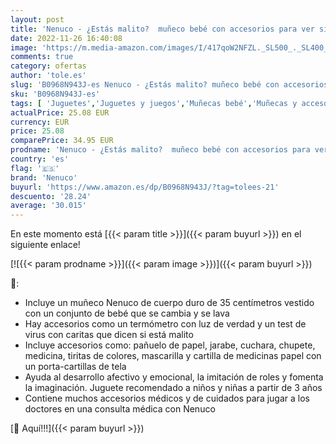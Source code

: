 ```yaml
---
layout: post
title: 'Nenuco - ¿Estás malito?  muñeco bebé con accesorios para ver si está enfermo y jugar a ser médico o enfermera/o y darle todos los cuidados  juguete para niños y niñas de 3 años  Famosa  700016658 '
date: 2022-11-26 16:40:08
image: 'https://m.media-amazon.com/images/I/417qoW2NFZL._SL500_._SL400_.jpg'
comments: true
category: ofertas
author: 'tole.es'
slug: 'B0968N943J-es Nenuco - ¿Estás malito? muñeco bebé con accesorios para...'
sku: 'B0968N943J-es'
tags: [ 'Juguetes','Juguetes y juegos','Muñecas bebé','Muñecas y accesorios','bebé','nenuco','🇪🇸', ]
actualPrice: 25.08 EUR
currency: EUR
price: 25.08
comparePrice: 34.95 EUR
prodname: 'Nenuco - ¿Estás malito?  muñeco bebé con accesorios para ver si está enfermo y jugar a ser médico o enfermera/o y darle todos los cuidados  juguete para niños y niñas de 3 años  Famosa  700016658 '
country: 'es'
flag: '🇪🇸'
brand: 'Nenuco'
buyurl: 'https://www.amazon.es/dp/B0968N943J/?tag=tolees-21'
descuento: '28.24'
average: '30.015'
---
```


En este momento está [{{< param title >}}]({{< param buyurl >}}) en el siguiente enlace!

[![{{< param prodname >}}]({{< param image >}})]({{< param buyurl >}})

🔎:

- Incluye un muñeco Nenuco de cuerpo duro de 35 centímetros vestido con un conjunto de bebé que se cambia y se lava
- Hay accesorios como un termómetro con luz de verdad y un test de virus con caritas que dicen si está malito
- Incluye accesorios como: pañuelo de papel, jarabe, cuchara, chupete, medicina, tiritas de colores, mascarilla y cartilla de medicinas papel con un porta-cartillas de tela
- Ayuda al desarrollo afectivo y emocional, la imitación de roles y fomenta la imaginación. Juguete recomendado a niños y niñas a partir de 3 años
- Contiene muchos accesorios médicos y de cuidados para jugar a los doctores en una consulta médica con Nenuco

[🛒 Aquí!!!]({{< param buyurl >}})
